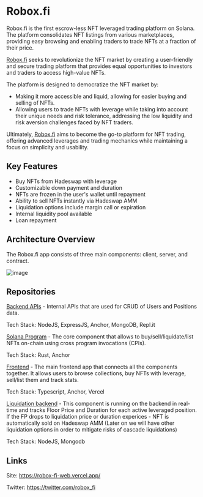 # Robox.fi

Robox.fi is the first escrow-less NFT leveraged trading platform on Solana. The platform consolidates NFT listings from various marketplaces, providing easy browsing and enabling traders to trade NFTs at a fraction of their price.

[Robox.fi](http://Robox.fi) seeks to revolutionize the NFT market by creating a user-friendly and secure trading platform that provides equal opportunities to investors and traders to access high-value NFTs.

The platform is designed to democratize the NFT market by:

- Making it more accessible and liquid, allowing for easier buying and selling of NFTs.
- Allowing users to trade NFTs with leverage while taking into account their unique needs and risk tolerance, addressing the low liquidity and risk aversion challenges faced by NFT traders.

Ultimately, [Robox.fi](http://robox.fi/) aims to become the go-to platform for NFT trading, offering advanced leverages and trading mechanics while maintaining a focus on simplicity and usability.

## Key Features
* Buy NFTs from Hadeswap with leverage
* Customizable down payment and duration
* NFTs are frozen in the user's wallet until repayment
* Ability to sell NFTs instantly via Hadeswap AMM
* Liquidation options include margin call or expiration
* Internal liquidity pool available
* Loan repayment

## Architecture Overview
The Robox.fi app consists of three main components: client, server, and contract.

![image](https://github.com/robox-fi/.github-private/blob/main/robox_architecture.jpg)

## Repositories
[Backend APIs](https://github.com/robox-fi/users_positions_API) - Internal APIs that are used for CRUD of Users and Positions data.

Tech Stack: NodeJS, ExpressJS, Anchor, MongoDB, Repl.it

[Solana Program](https://github.com/robox-fi/bnpl-contract) - The core component that allows to buy/sell/liquidate/list NFTs on-chain using cross program invocations (CPIs).

Tech Stack: Rust, Anchor

[Frontend](https://github.com/robox-fi/robox-fi-web) - The main frontend app that connects all the components together. It allows users to browse collections, buy NFTs with leverage, sell/list them and track stats. 

Tech Stack: Typescript, Anchor, Vercel

[Liquidation backend](https://github.com/robox-fi/liquidation-tracker) - This component is running on the backend in real-time and tracks Floor Price and Duration for each active leveraged position. If the FP drops to liquidation price or duration experices - NFT is automatically sold on Hadeswap AMM (Later on we will have other liquidation options in order to mitigate risks of cascade liquidations)

Tech Stack: NodeJS, Mongodb
## Links

Site: https://robox-fi-web.vercel.app/

Twitter: https://twitter.com/robox_fi


